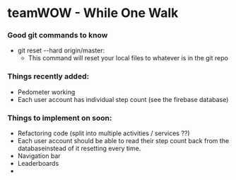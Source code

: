 # teamWOW - While One Walk

### Good git commands to know
- git reset --hard origin/master:
  - This command will reset your local files to whatever is in the git repo 

### Things recently added:
- Pedometer working
- Each user account has individual step count (see the firebase database)

### Things to implement on soon:
- Refactoring code (split into multiple activities / services ??)
- Each user account should be able to read their step count back from the databaseinstead of it resetting every time.
- Navigation bar
- Leaderboards
- 


